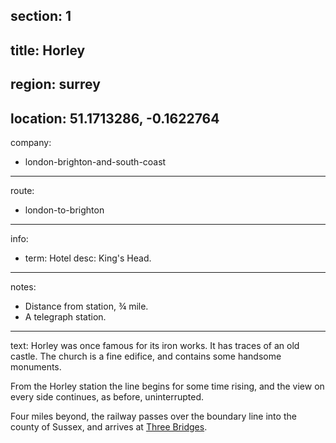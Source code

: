 section: 1
----
title: Horley
----
region: surrey
----
location: 51.1713286, -0.1622764
----
company:
- london-brighton-and-south-coast
----
route:
- london-to-brighton
----
info:
- term: Hotel
  desc: King's Head.
----
notes:
- Distance from station, ¾ mile.
- A telegraph station.
----
text: Horley was once famous for its iron works. It has traces of an old castle. The church is a fine edifice, and contains some handsome monuments.

From the Horley station the line begins for some time rising, and the view on every side continues, as before, uninterrupted.

Four miles beyond, the railway passes over the boundary line into the county of Sussex, and arrives at [Three Bridges](/stations/three-bridges).
